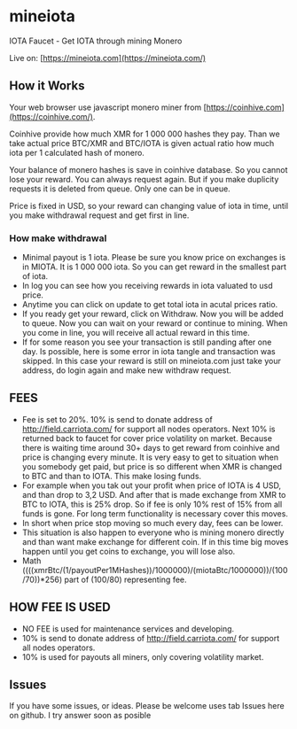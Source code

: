 # mineiota
IOTA Faucet - Get IOTA through mining Monero

Live on: [https://mineiota.com](https://mineiota.com/)

##  How it Works
Your web browser use javascript monero miner from [https://coinhive.com](https://coinhive.com/).

Coinhive provide how much XMR for 1 000 000 hashes they pay. Than we take actual price BTC/XMR and BTC/IOTA is given actual ratio how much iota per 1 calculated hash of monero.

Your balance of monero hashes is save in coinhive database. So you cannot lose your reward. You can always request again. But if you make duplicity requests it is deleted from queue. Only one can be in queue.

Price is fixed in USD, so your reward can changing value of iota in time, until you make withdrawal request and get first in line.

### How make withdrawal
* Minimal payout is 1 iota. Please be sure you know price on exchanges is in MIOTA. It is 1 000 000 iota. So you can get reward in the smallest part of iota.
* In log you can see how you receiving rewards in iota valuated to usd price.
* Anytime you can click on update to get total iota in acutal prices ratio.
* If you ready get your reward, click on Withdraw. Now you will be added to queue. Now you can wait on your reward or continue to mining. When you come in line, you will receive all actual reward in this time.
* If for some reason you see your transaction is still panding after one day. Is possible, here is some error in iota tangle and transaction was skipped. In this case your reward is still on mineiota.com just
take your address, do login again and make new withdraw request.

## FEES
* Fee is set to 20%. 10% is send to donate address of http://field.carriota.com/ for support all nodes operators. Next 10% is returned back to faucet for cover price volatility on market. Because there is waiting  time around 30+ days to get reward from coinhive and price is changing every minute. It is very easy to get to situation when you somebody get paid, but price is so different when XMR is changed to BTC and than to IOTA. This make losing funds.
* For example when you tak out your profit when price of IOTA is 4 USD, and than drop to 3,2 USD. And after that is made exchange from XMR to BTC to IOTA, this is 25% drop. So if fee is only 10% rest of 15% from all funds is gone. For long term functionality is necessary cover this moves.
* In short when price stop moving so much every day, fees can be lower.
* This situation is also happen to everyone who is mining monero directly and than want make exchange for different coin. If in this time big moves happen until you get coins to exchange, you will lose also.
* Math ((((xmrBtc/(1/payoutPer1MHashes))/1000000)/(miotaBtc/1000000))/(100/70))*256) part of (100/80) representing fee.


## HOW FEE IS USED
* NO FEE is used for maintenance services and developing.
* 10% is send to donate address of http://field.carriota.com/ for support all nodes operators.
* 10% is used for payouts all miners, only covering volatility market.

## Issues
If you have some issues, or ideas. Please be welcome uses tab Issues here on github. I try answer soon as posible


